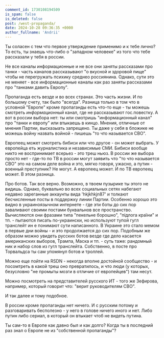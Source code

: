 ```yaml
---
comment_id: 1730108194509
is_spam: false
is_deleted: false
post: /west-propaganda/
date: 2024-10-28 09:36:35 +0000
author_fullname: 'Andrii'
---
```


Ты соласен с тем что первое утверждение применимо и к тебе лично? То есть, ты знаешь что-либо о "западном человеке" из того что тебе рассказали у тебя в россии.

Не все каналы информационные и не все они заняты рассказами про танки - часть каналов рассказывают "о вкусной и здоровой пище" чтобы не перегружать психику среднео россиянина. Однако, сути это не меняет - все информационные каналы как раз заняты рассказами про "танками давить Европу".

Пропаганда есть везде и во всех странах. Это часть жизни. И по большому счету, так было "всегда". Разница только в том что в условной "Европе" кроме пропаганды есть что-то еще - ты можешь смотреть _информационный_ канал, где не рассказывают гос.повестку. А вот в россии выбора нет: ты или смотришь "информационный канал" про "танки и европу" или втыкаешь в кинцо. Мнения, отличные от мнения Партии, высказыать запрещено. Ты даже у себя в бложике не можешь войну назвать войной - пишешь "то что называется СВО".

Европеец может смотреть бибиси или что другое - он может выбрать. У европейца еть журналистика и независимые СМИ. Бибиси вообще никто не воспринимает всерьез - это треш ньюз. В россии же выбора просто нет - где-то по ТВ в россии могут заявить что "то что называется СВО" это на самом деле война и это, мягко говоря, ужасно, а путин - военный преступник? Не могут. А европеец может. И по ТВ европеец может. В этом разница.

Про ботов. Так все верно. Возможно, в твоем пузырике ты этого не видишь. Однако, буквально во всех социальных сетях набегают недавно зареганные аккаунты вида 'hkjkhkjn87' и толкают бесчисленные посты в поддержку линии Партии. Особенно хорошо это видно в украиноязычном интернете - где эти боты до сих пор заваливают своими постами буквальнов все пространство. Вычисляются они фразами типа "пекельне борошно", "підлога країни" и тп. - пытаются писать по-украински, но используют тупой гугл транслейт ин е понимают сути написанного. В Украине это стало мемом в первые дни войны - и это продолжается до сих пор. Подобным же образом можно увидеть русских ботов везде где дело касается американских выборов, Трампа, Маска и тп. - суть таже: рандомный ник и набор слов из гугл транслейта. Собственно, в посте про Торвальдса ты сам упомянул ботов и троллей.

Можно еще пойти на RSDN - некогда вполне достойной сообщество - и посомтреть в какой треш оно превратилось, и что люди (у которых, безусловно "не промыты мозги в отличие от европейцев") там несут.

Можно посмотреть на представителей русского ИТ - того же Зефирова, например, который говорит что: "верит руководителям СВО".

И так далее и тому подобное. 

В россии кроме пропаганды нет ничего. И с русским потому и разговаривать бесполезно - у него в голове ничего иного и нет. Либо путин либо сериал, в который он втыкает чтоб не видеть путина.

Ты сам-то в Европе как давно был и как долго? Когда ты в последний раз знал о Европе не из "собственной пропаганды"?
